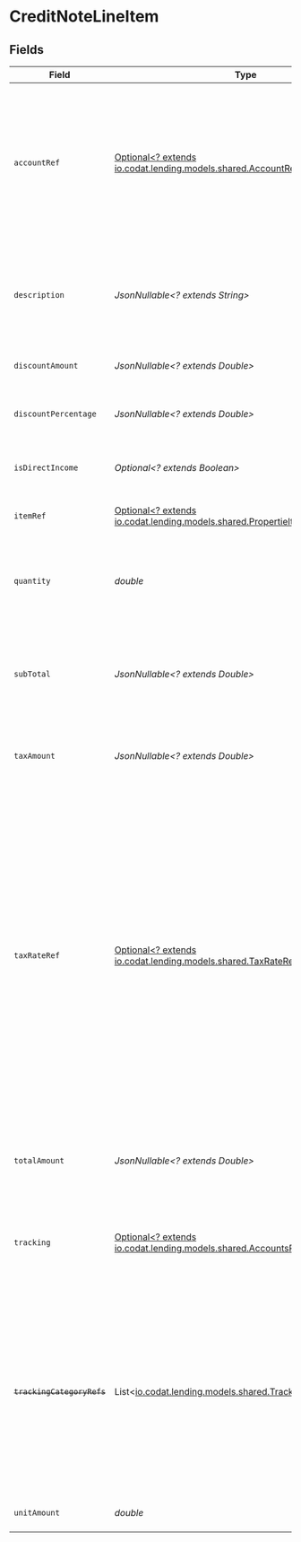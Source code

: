 # CreditNoteLineItem


## Fields

| Field                                                                                                                                                                                                                                                                                               | Type                                                                                                                                                                                                                                                                                                | Required                                                                                                                                                                                                                                                                                            | Description                                                                                                                                                                                                                                                                                         |
| --------------------------------------------------------------------------------------------------------------------------------------------------------------------------------------------------------------------------------------------------------------------------------------------------- | --------------------------------------------------------------------------------------------------------------------------------------------------------------------------------------------------------------------------------------------------------------------------------------------------- | --------------------------------------------------------------------------------------------------------------------------------------------------------------------------------------------------------------------------------------------------------------------------------------------------- | --------------------------------------------------------------------------------------------------------------------------------------------------------------------------------------------------------------------------------------------------------------------------------------------------- |
| `accountRef`                                                                                                                                                                                                                                                                                        | [Optional<? extends io.codat.lending.models.shared.AccountRef>](../../models/shared/AccountRef.md)                                                                                                                                                                                                  | :heavy_minus_sign:                                                                                                                                                                                                                                                                                  | Data types that reference an account, for example bill and invoice line items, use an accountRef that includes the ID and name of the linked account.                                                                                                                                               |
| `description`                                                                                                                                                                                                                                                                                       | *JsonNullable<? extends String>*                                                                                                                                                                                                                                                                    | :heavy_minus_sign:                                                                                                                                                                                                                                                                                  | Friendly name of each line item. For example, the goods or service for which credit has been issued.                                                                                                                                                                                                |
| `discountAmount`                                                                                                                                                                                                                                                                                    | *JsonNullable<? extends Double>*                                                                                                                                                                                                                                                                    | :heavy_minus_sign:                                                                                                                                                                                                                                                                                  | Value of any discounts applied.                                                                                                                                                                                                                                                                     |
| `discountPercentage`                                                                                                                                                                                                                                                                                | *JsonNullable<? extends Double>*                                                                                                                                                                                                                                                                    | :heavy_minus_sign:                                                                                                                                                                                                                                                                                  | Percentage rate of any discount applied to the line item.                                                                                                                                                                                                                                           |
| `isDirectIncome`                                                                                                                                                                                                                                                                                    | *Optional<? extends Boolean>*                                                                                                                                                                                                                                                                       | :heavy_minus_sign:                                                                                                                                                                                                                                                                                  | The credit note is a direct income if `True`.                                                                                                                                                                                                                                                       |
| `itemRef`                                                                                                                                                                                                                                                                                           | [Optional<? extends io.codat.lending.models.shared.PropertieItemRef>](../../models/shared/PropertieItemRef.md)                                                                                                                                                                                      | :heavy_minus_sign:                                                                                                                                                                                                                                                                                  | Reference to the item the line is linked to.                                                                                                                                                                                                                                                        |
| `quantity`                                                                                                                                                                                                                                                                                          | *double*                                                                                                                                                                                                                                                                                            | :heavy_check_mark:                                                                                                                                                                                                                                                                                  | Number of units of the goods or service for which credit has been issued.                                                                                                                                                                                                                           |
| `subTotal`                                                                                                                                                                                                                                                                                          | *JsonNullable<? extends Double>*                                                                                                                                                                                                                                                                    | :heavy_minus_sign:                                                                                                                                                                                                                                                                                  | Amount of credit associated with the line item, including discounts but excluding tax.                                                                                                                                                                                                              |
| `taxAmount`                                                                                                                                                                                                                                                                                         | *JsonNullable<? extends Double>*                                                                                                                                                                                                                                                                    | :heavy_minus_sign:                                                                                                                                                                                                                                                                                  | Amount of tax associated with the line item.                                                                                                                                                                                                                                                        |
| `taxRateRef`                                                                                                                                                                                                                                                                                        | [Optional<? extends io.codat.lending.models.shared.TaxRateRef>](../../models/shared/TaxRateRef.md)                                                                                                                                                                                                  | :heavy_minus_sign:                                                                                                                                                                                                                                                                                  | Data types that reference a tax rate, for example invoice and bill line items, use a taxRateRef that includes the ID and name of the linked tax rate.<br/><br/>Found on:<br/><br/>- Bill line items<br/>- Bill Credit Note line items<br/>- Credit Note line items<br/>- Direct incomes line items<br/>- Invoice line items<br/>- Items |
| `totalAmount`                                                                                                                                                                                                                                                                                       | *JsonNullable<? extends Double>*                                                                                                                                                                                                                                                                    | :heavy_minus_sign:                                                                                                                                                                                                                                                                                  | Total amount of the line item, including discounts and tax.                                                                                                                                                                                                                                         |
| `tracking`                                                                                                                                                                                                                                                                                          | [Optional<? extends io.codat.lending.models.shared.AccountsReceivableTracking>](../../models/shared/AccountsReceivableTracking.md)                                                                                                                                                                  | :heavy_minus_sign:                                                                                                                                                                                                                                                                                  | Categories, and a project and customer, against which the item is tracked.                                                                                                                                                                                                                          |
| ~~`trackingCategoryRefs`~~                                                                                                                                                                                                                                                                          | List<[io.codat.lending.models.shared.TrackingCategoryRef](../../models/shared/TrackingCategoryRef.md)>                                                                                                                                                                                              | :heavy_minus_sign:                                                                                                                                                                                                                                                                                  | : warning: ** DEPRECATED **: This will be removed in a future release, please migrate away from it as soon as possible.<br/><br/>Reference to the tracking categories to which the line item is linked.                                                                                             |
| `unitAmount`                                                                                                                                                                                                                                                                                        | *double*                                                                                                                                                                                                                                                                                            | :heavy_check_mark:                                                                                                                                                                                                                                                                                  | Unit price of the goods or service.                                                                                                                                                                                                                                                                 |